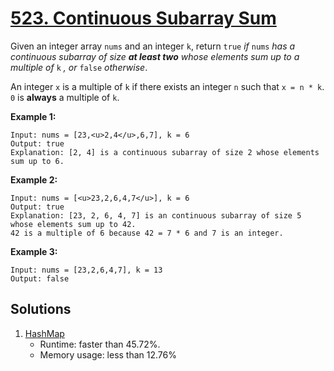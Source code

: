 # [523. Continuous Subarray Sum](https://leetcode.com/problems/continuous-subarray-sum/)

Given an integer array `nums` and an integer `k`, return `true` _if_ `nums` _has a continuous subarray of size **at least two** whose elements sum up to a multiple of_ `k` _, or_ `false` _otherwise_.

An integer `x` is a multiple of `k` if there exists an integer `n` such that `x = n * k`. `0` is **always** a multiple of `k`.

**Example 1:**

```
Input: nums = [23,<u>2,4</u>,6,7], k = 6
Output: true
Explanation: [2, 4] is a continuous subarray of size 2 whose elements sum up to 6.
```

**Example 2:**

```
Input: nums = [<u>23,2,6,4,7</u>], k = 6
Output: true
Explanation: [23, 2, 6, 4, 7] is an continuous subarray of size 5 whose elements sum up to 42.
42 is a multiple of 6 because 42 = 7 * 6 and 7 is an integer.
```

**Example 3:**

```
Input: nums = [23,2,6,4,7], k = 13
Output: false
```

## Solutions
1. [HashMap](./ContinuousSubarraySum.java)
    - Runtime: faster than 45.72%.
    - Memory usage: less than 12.76%
